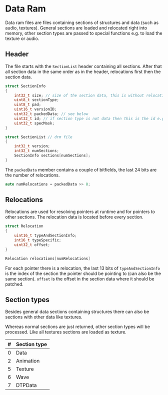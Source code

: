 # Data Ram

Data ram files are files containing sections of structures and data (such as audio, textures). General sections are loaded and relocated right into memory, other section types are passed to special functions e.g. to load the texture or audio.

## Header

The file starts with the `SectionList` header containing all sections. After that all section data in the same order as in the header, relocations first then the section data.

```cpp
struct SectionInfo
{
	int32_t size; // size of the section data, this is without relocations
	uint8_t sectionType;
	uint8_t pad;
	uint16_t versionID;
	uint32_t packedData; // see below
	uint32_t id; // if section type is not data then this is the id e.g. texture id or animation id
	uint32_t specMask;
}

struct SectionList // drm file
{
	int32_t version;
	int32_t numSections;
	SectionInfo sections[numSections];
}
```

The `packedData` member contains a couple of bitfields, the last 24 bits are the number of relocations.

```cpp
auto numRelocations = packedData >> 8;
```

## Relocations

Relocations are used for resolving pointers at runtime and for pointers to other sections. The relocation data is located before every section.

```cpp
struct Relocation
{
	uint16_t typeAndSectionInfo;
	int16_t typeSpecific;
	uint32_t offset;
}

Relocation relocations[numRelocations]
```

For each pointer there is a relocation, the last 13 bits of `typeAndSectionInfo` is the index of the section the pointer should be pointing to (can also be the same section). `offset` is the offset in the section data where it should be patched.

## Section types

Besides general data sections containing structures there can also be sections with other data like textures.

Whereas normal sections are just returned, other section types will be processed. Like all textures sections are loaded as texture.

| # | Section type |
|---|--------------|
| 0 | Data |
| 2 | Animation |
| 5 | Texture |
| 6 | Wave |
| 7 | DTPData |